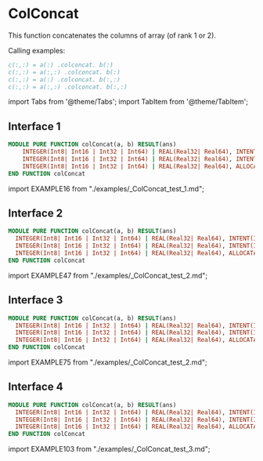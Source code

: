 # ColConcat

<!-- markdownlint-disable MD041 MD013 MD033 -->

This function concatenates the columns of array (of rank 1 or 2).

Calling examples:

```fortran
c(:,:) = a(:) .colconcat. b(:)
c(:,:) = a(:,:) .colconcat. b(:)
c(:,:) = a(:) .colconcat. b(:,:)
c(:,:) = a(:,:) .colconcat. b(:,:)
```

import Tabs from '@theme/Tabs';
import TabItem from '@theme/TabItem';

## Interface 1

<Tabs>
<TabItem value="interface" label="܀ Interface" default>

```fortran
MODULE PURE FUNCTION colConcat(a, b) RESULT(ans)
    INTEGER(Int8| Int16 | Int32 | Int64) | REAL(Real32| Real64), INTENT(IN) :: a(:)
    INTEGER(Int8| Int16 | Int32 | Int64) | REAL(Real32| Real64), INTENT(IN) :: b(:)
    INTEGER(Int8| Int16 | Int32 | Int64) | REAL(Real32| Real64), ALLOCATABLE :: ans(:, :)
END FUNCTION colConcat
```

</TabItem>

<TabItem value="example" label="️܀ See example">

import EXAMPLE16 from "./examples/_ColConcat_test_1.md";

<EXAMPLE16 />

</TabItem>

<TabItem value="close" label="↢ ">

</TabItem>
</Tabs>

## Interface 2

<Tabs>
<TabItem value="interface" label="܀ Interface" default>

```fortran
MODULE PURE FUNCTION colConcat(a, b) RESULT(ans)
  INTEGER(Int8| Int16 | Int32 | Int64) | REAL(Real32| Real64), INTENT(IN) :: a(:, :)
  INTEGER(Int8| Int16 | Int32 | Int64) | REAL(Real32| Real64), INTENT(IN) :: b(:)
  INTEGER(Int8| Int16 | Int32 | Int64) | REAL(Real32| Real64), ALLOCATABLE :: ans(:, :)
END FUNCTION colConcat
```

</TabItem>

<TabItem value="example" label="️܀ See example">

import EXAMPLE47 from "./examples/_ColConcat_test_2.md";

<EXAMPLE47 />

</TabItem>

<TabItem value="close" label="↢ ">

</TabItem>
</Tabs>

## Interface 3

<Tabs>
<TabItem value="interface" label="܀ Interface" default>

```fortran
MODULE PURE FUNCTION colConcat(a, b) RESULT(ans)
  INTEGER(Int8| Int16 | Int32 | Int64) | REAL(Real32| Real64), INTENT(IN) :: a(:)
  INTEGER(Int8| Int16 | Int32 | Int64) | REAL(Real32| Real64), INTENT(IN) :: b(:, :)
  INTEGER(Int8| Int16 | Int32 | Int64) | REAL(Real32| Real64), ALLOCATABLE :: ans(:, :)
END FUNCTION colConcat
```

</TabItem>

<TabItem value="example" label="️܀ See example">

import EXAMPLE75 from "./examples/_ColConcat_test_2.md";

<EXAMPLE75 />

</TabItem>

<TabItem value="close" label="↢ ">

</TabItem>
</Tabs>

## Interface 4

<Tabs>
<TabItem value="interface" label="܀ Interface" default>

```fortran
MODULE PURE FUNCTION colConcat(a, b) RESULT(ans)
  INTEGER(Int8| Int16 | Int32 | Int64) | REAL(Real32| Real64), INTENT(IN) :: a(:, :)
  INTEGER(Int8| Int16 | Int32 | Int64) | REAL(Real32| Real64), INTENT(IN) :: b(:, :)
  INTEGER(Int8| Int16 | Int32 | Int64) | REAL(Real32| Real64), ALLOCATABLE :: ans(:, :)
END FUNCTION colConcat
```

</TabItem>

<TabItem value="example" label="️܀ See example">

import EXAMPLE103 from "./examples/_ColConcat_test_3.md";

<EXAMPLE103 />

</TabItem>

<TabItem value="close" label="↢ ">

</TabItem>
</Tabs>
